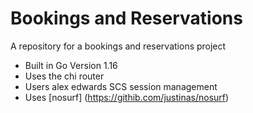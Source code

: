 # Bookings and Reservations

A repository for a bookings and reservations project

- Built in Go Version 1.16
- Uses the chi router
- Users alex edwards SCS session management
- Uses [nosurf] (https://githib.com/justinas/nosurf)